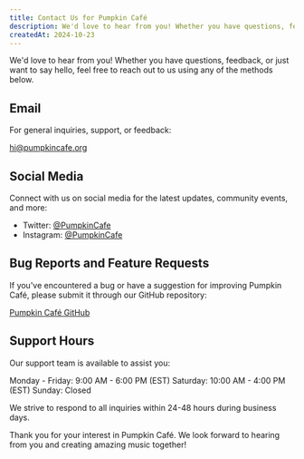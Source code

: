 ```yaml
---
title: Contact Us for Pumpkin Café
description: We'd love to hear from you! Whether you have questions, feedback, or just want to say hello, feel free to reach out to us using any of the methods below.
createdAt: 2024-10-23
---
```


We'd love to hear from you! Whether you have questions, feedback, or just want to say hello, feel free to reach out to us using any of the methods below.

## Email

For general inquiries, support, or feedback:

[hi@pumpkincafe.org](mailto:hi@pumpkincafe.org)

## Social Media

Connect with us on social media for the latest updates, community events, and more:

- Twitter: [@PumpkinCafe](https://twitter.com/pumpkin-cafe)
- Instagram: [@PumpkinCafe](https://instagram.com/pumpkin-cafe)

## Bug Reports and Feature Requests

If you've encountered a bug or have a suggestion for improving Pumpkin Café, please submit it through our GitHub repository:

[Pumpkin Café GitHub](https://github.com/ZissyW/pumpkin-cafe)

## Support Hours

Our support team is available to assist you:

Monday - Friday: 9:00 AM - 6:00 PM (EST)
Saturday: 10:00 AM - 4:00 PM (EST)
Sunday: Closed

We strive to respond to all inquiries within 24-48 hours during business days.

Thank you for your interest in Pumpkin Café. We look forward to hearing from you and creating amazing music together!
